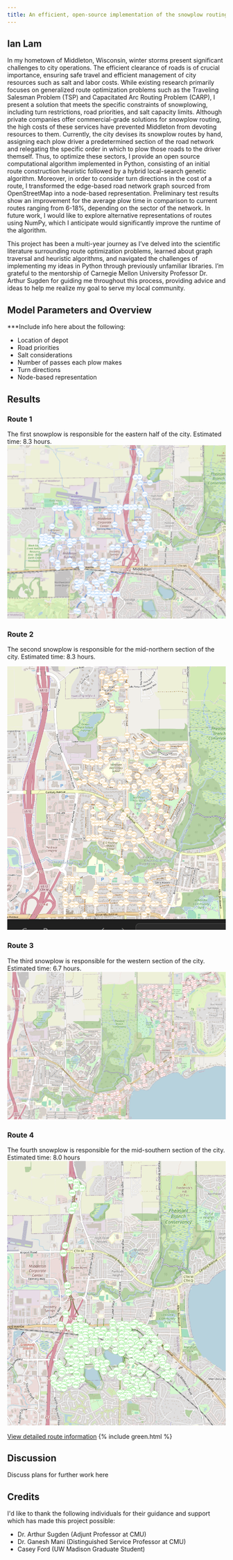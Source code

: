 ```yaml
---
title: An efficient, open-source implementation of the snowplow routing problem
---
```


## Ian Lam

In my hometown of Middleton, Wisconsin, winter storms present significant challenges to city operations. The efficient clearance of roads is of crucial importance, ensuring safe travel and efficient management of city resources such as salt and labor costs. While existing research primarily focuses on generalized route optimization problems such as the Traveling Salesman Problem (TSP) and Capacitated Arc Routing Problem (CARP), I present a solution that meets the specific constraints of snowplowing, including turn restrictions, road priorities, and salt capacity limits. Although private companies offer commercial-grade solutions for snowplow routing, the high costs of these services have prevented Middleton from devoting resources to them. Currently, the city devises its snowplow routes by hand, assigning each plow driver a predetermined section of the road network and relegating the specific order in which to plow those roads to the driver themself. Thus, to optimize these sectors, I provide an open source computational algorithm implemented in Python, consisting of an initial route construction heuristic followed by a hybrid local-search genetic algorithm. Moreover, in order to consider turn directions in the cost of a route, I transformed the edge-based road network graph sourced from OpenStreetMap into a node-based representation. Preliminary test results show an improvement for the average plow time in comparison to current routes ranging from 6-18%, depending on the sector of the network. In future work, I would like to explore alternative representations of routes using NumPy, which I anticipate would significantly improve the runtime of the algorithm.

This project has been a multi-year journey as I’ve delved into the scientific literature surrounding route optimization problems, learned about graph traversal and heuristic algorithms, and navigated the challenges of implementing my ideas in Python through previously unfamiliar libraries. I’m grateful to the mentorship of Carnegie Mellon University Professor Dr. Arthur Sugden for guiding me throughout this process, providing advice and ideas to help me realize my goal to serve my local community.

## Model Parameters and Overview

***Include info here about the following:

- Location of depot
- Road priorities
- Salt considerations
- Number of passes each plow makes
- Turn directions
- Node-based representation

## Results

### Route 1

The first snowplow is responsible for the eastern half of the city. Estimated time: 8.3 hours.
![Plow 1 Routes](/assets/img/blue_routes.png)

### Route 2

The second snowplow is responsible for the mid-northern section of the city. Estimated time: 8.3 hours.

![Plow 2 Routes](/assets/img/orange_routes.png)

### Route 3

The third snowplow is responsible for the western section of the city. Estimated time: 6.7 hours.
![Plow 3 Routes](/assets/img/red_routes.png)

### Route 4

The fourth snowplow is responsible for the mid-southern section of the city. Estimated time: 8.0 hours
![Plow 4 Routes](/assets/img/green_routes.png)

[View detailed route information](green.html)
{% include green.html %}

## Discussion

Discuss plans for further work here

## Credits

I'd like to thank the following individuals for their guidance and support which has made this project possible:

- Dr. Arthur Sugden (Adjunt Professor at CMU)
- Dr. Ganesh Mani (Distinguished Service Professor at CMU)
- Casey Ford (UW Madison Graduate Student)